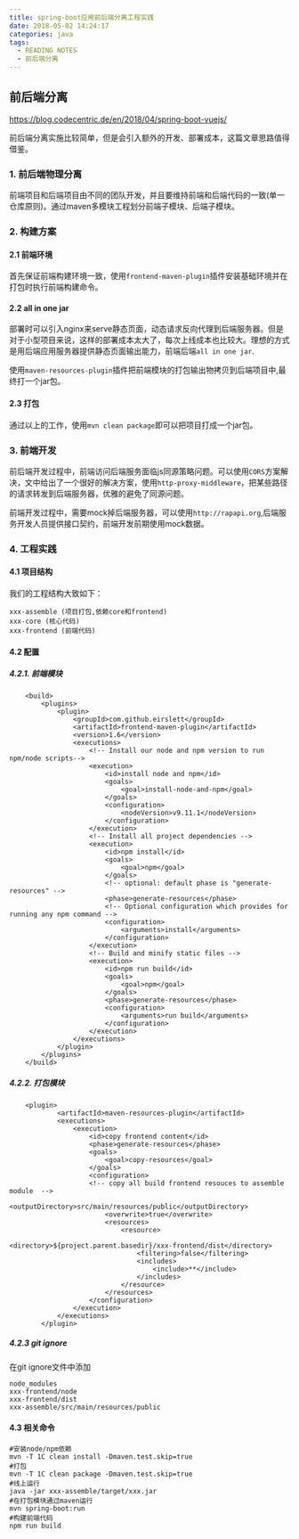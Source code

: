 ```yaml
---
title: spring-boot应用前后端分离工程实践
date: 2018-05-02 14:24:17
categories: java
tags:
  - READING NOTES
  - 前后端分离
---
```

	
## 前后端分离

https://blog.codecentric.de/en/2018/04/spring-boot-vuejs/

前后端分离实施比较简单，但是会引入额外的开发、部署成本，这篇文章思路值得借鉴。

### 1. 前后端物理分离

前端项目和后端项目由不同的团队开发，并且要维持前端和后端代码的一致(单一仓库原则)。通过maven多模块工程划分前端子模块、后端子模块。

### 2. 构建方案

#### 2.1 前端环境

首先保证前端构建环境一致，使用`frontend-maven-plugin`插件安装基础环境并在打包时执行前端构建命令。

#### 2.2 all in one jar


部署时可以引入nginx来serve静态页面，动态请求反向代理到后端服务器。但是对于小型项目来说，这样的部署成本太大了，每次上线成本也比较大。理想的方式是用后端应用服务器提供静态页面输出能力，前端后端`all in one jar`.

使用`maven-resources-plugin`插件把前端模块的打包输出物拷贝到后端项目中,最终打一个jar包。

#### 2.3 打包

通过以上的工作，使用`mvn clean package`即可以把项目打成一个jar包。

### 3. 前端开发

前后端开发过程中，前端访问后端服务面临js同源策略问题。可以使用`CORS`方案解决，文中给出了一个很好的解决方案，使用`http-proxy-middleware`，把某些路径的请求转发到后端服务器，优雅的避免了同源问题。

前端开发过程中，需要mock掉后端服务器，可以使用`http://rapapi.org`,后端服务开发人员提供接口契约，前端开发前期使用mock数据。


### 4. 工程实践

#### 4.1 项目结构

我们的工程结构大致如下：

	xxx-assemble (项目打包,依赖core和frontend)
	xxx-core (核心代码)
	xxx-frontend (前端代码)

#### 4.2 配置

##### 4.2.1. 前端模块

	    <build>
	        <plugins>
	            <plugin>
	                <groupId>com.github.eirslett</groupId>
	                <artifactId>frontend-maven-plugin</artifactId>
	                <version>1.6</version>
	                <executions>
	                    <!-- Install our node and npm version to run npm/node scripts-->
	                    <execution>
	                        <id>install node and npm</id>
	                        <goals>
	                            <goal>install-node-and-npm</goal>
	                        </goals>
	                        <configuration>
	                            <nodeVersion>v9.11.1</nodeVersion>
	                        </configuration>
	                    </execution>
	                    <!-- Install all project dependencies -->
	                    <execution>
	                        <id>npm install</id>
	                        <goals>
	                            <goal>npm</goal>
	                        </goals>
	                        <!-- optional: default phase is "generate-resources" -->
	                        <phase>generate-resources</phase>
	                        <!-- Optional configuration which provides for running any npm command -->
	                        <configuration>
	                            <arguments>install</arguments>
	                        </configuration>
	                    </execution>
	                    <!-- Build and minify static files -->
	                    <execution>
	                        <id>npm run build</id>
	                        <goals>
	                            <goal>npm</goal>
	                        </goals>
	                        <phase>generate-resources</phase>
	                        <configuration>
	                            <arguments>run build</arguments>
	                        </configuration>
	                    </execution>
	                </executions>
	            </plugin>
	        </plugins>
	    </build>

##### 4.2.2. 打包模块

		<plugin>
                <artifactId>maven-resources-plugin</artifactId>
                <executions>
                    <execution>
                        <id>copy frontend content</id>
                        <phase>generate-resources</phase>
                        <goals>
                            <goal>copy-resources</goal>
                        </goals>
                        <configuration>
                        <!-- copy all build frontend resouces to assemble module  -->
                            <outputDirectory>src/main/resources/public</outputDirectory>
                            <overwrite>true</overwrite>
                            <resources>
                                <resource>
                                    <directory>${project.parent.basedir}/xxx-frontend/dist</directory>
                                    <filtering>false</filtering>
                                    <includes>
                                        <include>**</include>
                                    </includes>
                                </resource>
                            </resources>
                        </configuration>
                    </execution>
                </executions>
            </plugin>


##### 4.2.3 git ignore

在git ignore文件中添加

	node_modules
	xxx-frontend/node
	xxx-frontend/dist
	xxx-assemble/src/main/resources/public
	
#### 4.3 相关命令

	#安装node/npm依赖
	mvn -T 1C clean install -Dmaven.test.skip=true
	#打包
	mvn -T 1C clean package -Dmaven.test.skip=true
	#线上运行
	java -jar xxx-assemble/target/xxx.jar
	#在打包模块通过maven运行
	mvn spring-boot:run
	#构建前端代码
	npm run build
	
